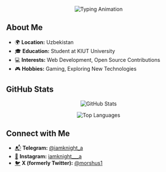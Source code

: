 <!-- Header with Typing Animation -->
<p align="center">
  <img src="https://readme-typing-svg.demolab.com?font=Fira+Code&size=24&pause=1000&color=FF0000&center=true&vCenter=true&width=500&lines=Hello%2C+I'm+Akbar!;Web+Developer+%7C+Student+at+KIUT;Passionate+about+Open+Source" alt="Typing Animation">
</p>

<!-- About Me Section -->
## About Me

- 🌍 **Location:** Uzbekistan
- 🎓 **Education:** Student at KIUT University
- 💻 **Interests:** Web Development, Open Source Contributions
- 🎮 **Hobbies:** Gaming, Exploring New Technologies

<!-- GitHub Stats -->
## GitHub Stats

<p align="center">
  <img src="https://github-readme-stats.vercel.app/api?username=Karimov-Akbar&show_icons=true&theme=radical" alt="GitHub Stats">
</p>

<!-- Top Languages -->
<p align="center">
  <img src="https://github-readme-stats.vercel.app/api/top-langs/?username=Karimov-Akbar&layout=compact&theme=radical" alt="Top Languages">
</p>

<!-- Contact Me Section -->
## Connect with Me

- [📬](https://github.com/CLorant/readme-social-icons/blob/main/medium/filled/telegram.svg) **Telegram:** [@iamknight_a](https://t.me/iamknight_a)
- [📸](https://github.com/CLorant/readme-social-icons/blob/main/medium/filled/instagram.svg) **Instagram:** [iamknight___a](https://www.instagram.com/iamknight___a)
- [🐦](https://github.com/CLorant/readme-social-icons/blob/main/medium/filled/twitter-x.svg) **X (formerly Twitter):** [@morshus1](https://x.com/morshus1)
